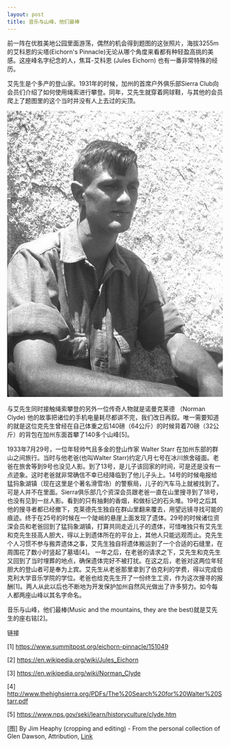 ```yaml
---
layout: post
title: 音乐与山峰，他们最棒
---
```

前一阵在优胜美地公园里面游荡，偶然的机会得到题图的这张照片，海拔3255m的艾科恩的尖塔(Eichorn's Pinnacle)无论从哪个角度来看都有种轻盈高挑的美感。这座峰名字纪念的人，焦耳-艾科恩 (Jules Eichorn) 也有一番非常特殊的经历。

艾先生是个多产的登山家。1931年的时候，加州的首席户外俱乐部Sierra Club向会员们介绍了如何使用绳索进行攀登。同年，艾先生就穿着网球鞋，与其他的会员爬上了题图里的这个当时并没有人上去过的尖顶。

![图](/content/images/2018/06/800px-Jules_Eichorn.jpg)



与艾先生同时接触绳索攀登的另外一位传奇人物就是诺曼克莱德 （Norman Clyde) 他的故事把诸位的手机电量耗尽都讲不完，我们改日再叙。唯一需要知道的就是这位克先生曾经在自己体重之后140磅（64公斤）的时候背着70磅（32公斤）的背包在加州东面首攀了140多个山峰[5]。

1933年7月29号，一位年轻帅气且多金的登山作家 Walter Starr 在加州东部的群山之间旅行。当时与他老爸(也叫Walter Starr)约定八月七号在冰川旅舍碰面。老爸在旅舍等到9号也没见人影。到了13号，是儿子该回家的时间，可是还是没有一点迹象。这时老爸就非常确信不幸已经降临到了他儿子头上。14号的时候电报给猛犸象湖镇（现在这里是个著名滑雪场）的警察局，儿子的汽车马上就被找到了。可是人并不在里面。Sierra俱乐部几个资深会员跟老爸一直在山里搜寻到了18号，也没有见到一丝人影。看到的只有抽剩的香烟，和做标记的石头堆。19号之后其他的搜寻者都已经撤下，克莱德先生独自在群山里翻来覆去，用望远镜寻找可能的痕迹。终于在25号的时候在一个陡峭的悬崖上面发现了遗体。29号的时候诸位资深会员和老爸回到了猛犸象湖镇，打算共同走近儿子的遗体，可惜唯独只有艾先生和克先生技高人胆大，得以上到遗体所在的平台上，其他人只能远观而止。克先生个人习惯不参与搬弄遗体之事，艾先生独自将遗体搬运到了一个合适的石缝里，在周围花了数小时竖起了墓墙[4]。
一年之后，在老爸的请求之下，艾先生和克先生又回到了当时埋葬的地点，确保遗体完好不被打扰。在这之后，老爸对这两位年轻胆大的登山者可是奉为上宾。艾先生从老爸那里拿到了伯克利的学费，得以完成伯克利大学音乐学院的学位。老爸也给克先生开了一份终生工资，作为这次搜寻的报酬[1]。两人从此以后也不断地为开发保护加州自然风光做出了许多努力。如今每人都两座山峰以其名字命名。

音乐与山峰，他们最棒(Music and the mountains, they are the best)就是艾先生的座右铭[2]。

链接

[1] https://www.summitpost.org/eichorn-pinnacle/151049

[2] https://en.wikipedia.org/wiki/Jules_Eichorn

[3] https://en.wikipedia.org/wiki/Norman_Clyde

[4] http://www.thehighsierra.org/PDFs/The%20Search%20for%20Walter%20Starr.pdf

[5] https://www.nps.gov/seki/learn/historyculture/clyde.htm

[图] By Jim Heaphy (cropping and editing) - From the personal collection of Glen Dawson, Attribution, <a href="https://commons.wikimedia.org/w/index.php?curid=7838181">Link</a>
